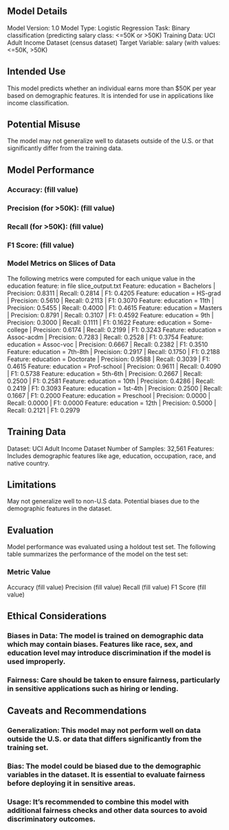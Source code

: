 ## Model Details
Model Version: 1.0
Model Type: Logistic Regression
Task: Binary classification (predicting salary class: <=50K or >50K)
Training Data: UCI Adult Income Dataset (census dataset)
Target Variable: salary (with values: <=50K, >50K)

## Intended Use
This model predicts whether an individual earns more than $50K per year based on demographic features. It is intended for use in applications like income classification.

## Potential Misuse
The model may not generalize well to datasets outside of the U.S. or that significantly differ from the training data.

## Model Performance
### Accuracy: (fill value)
### Precision (for >50K): (fill value)
### Recall (for >50K): (fill value)
### F1 Score: (fill value)

### Model Metrics on Slices of Data
The following metrics were computed for each unique value in the education feature:
in file slice_output.txt
Feature: education =  Bachelors | Precision: 0.8311 | Recall: 0.2814 | F1: 0.4205
Feature: education =  HS-grad | Precision: 0.5610 | Recall: 0.2113 | F1: 0.3070
Feature: education =  11th | Precision: 0.5455 | Recall: 0.4000 | F1: 0.4615
Feature: education =  Masters | Precision: 0.8791 | Recall: 0.3107 | F1: 0.4592
Feature: education =  9th | Precision: 0.3000 | Recall: 0.1111 | F1: 0.1622
Feature: education =  Some-college | Precision: 0.6174 | Recall: 0.2199 | F1: 0.3243
Feature: education =  Assoc-acdm | Precision: 0.7283 | Recall: 0.2528 | F1: 0.3754
Feature: education =  Assoc-voc | Precision: 0.6667 | Recall: 0.2382 | F1: 0.3510
Feature: education =  7th-8th | Precision: 0.2917 | Recall: 0.1750 | F1: 0.2188
Feature: education =  Doctorate | Precision: 0.9588 | Recall: 0.3039 | F1: 0.4615
Feature: education =  Prof-school | Precision: 0.9611 | Recall: 0.4090 | F1: 0.5738
Feature: education =  5th-6th | Precision: 0.2667 | Recall: 0.2500 | F1: 0.2581
Feature: education =  10th | Precision: 0.4286 | Recall: 0.2419 | F1: 0.3093
Feature: education =  1st-4th | Precision: 0.2500 | Recall: 0.1667 | F1: 0.2000
Feature: education =  Preschool | Precision: 0.0000 | Recall: 0.0000 | F1: 0.0000
Feature: education =  12th | Precision: 0.5000 | Recall: 0.2121 | F1: 0.2979

## Training Data
Dataset: UCI Adult Income Dataset
Number of Samples: 32,561
Features: Includes demographic features like age, education, occupation, race, and native country.

## Limitations
May not generalize well to non-U.S data.
Potential biases due to the demographic features in the dataset.

## Evaluation
Model performance was evaluated using a holdout test set. The following table summarizes the performance of the model on the test set:

### Metric	     Value
Accuracy	(fill value)
Precision	(fill value)
Recall	(fill value)
F1 Score	(fill value)

## Ethical Considerations
### Biases in Data: The model is trained on demographic data which may contain biases. Features like race, sex, and education level may introduce discrimination if the model is used improperly.

### Fairness: Care should be taken to ensure fairness, particularly in sensitive applications such as hiring or lending.

## Caveats and Recommendations
### Generalization: This model may not perform well on data outside the U.S. or data that differs significantly from the training set.

### Bias: The model could be biased due to the demographic variables in the dataset. It is essential to evaluate fairness before deploying it in sensitive areas.

### Usage: It’s recommended to combine this model with additional fairness checks and other data sources to avoid discriminatory outcomes.
